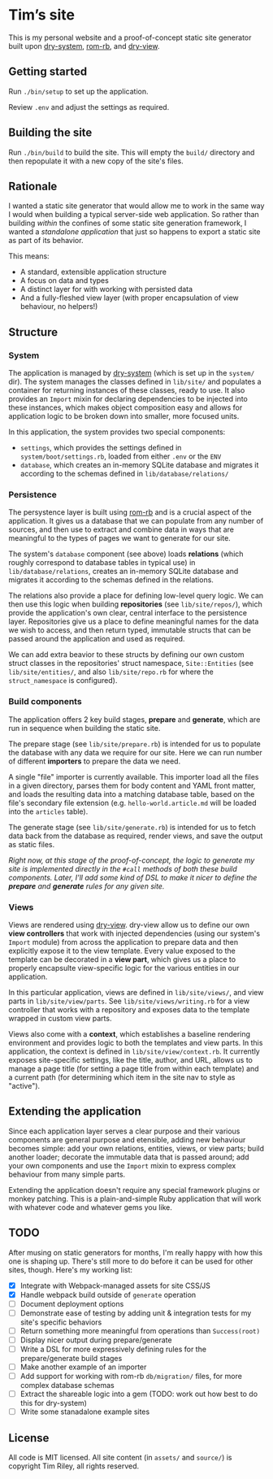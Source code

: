 # Tim’s site

This is my personal website and a proof-of-concept static site generator built upon [dry-system][dry-system], [rom-rb][rom-rb], and [dry-view][dry-view].

[dry-system]: http://dry-rb.org/gems/dry-system
[rom-rb]: http://rom-rb.org/
[dry-view]: http://dry-rb.org/gems/dry-view

## Getting started

Run `./bin/setup` to set up the application.

Review `.env` and adjust the settings as required.

## Building the site

Run `./bin/build` to build the site. This will empty the `build/` directory and then repopulate it with a new copy of the site's files.

## Rationale

I wanted a static site generator that would allow me to work in the same way I would when building a typical server-side web application. So rather than building _within_ the confines of some static site generation framework, I wanted a _standalone application_ that just so happens to export a static site as part of its behavior.

This means:

- A standard, extensible application structure
- A focus on data and types
- A distinct layer for with working with persisted data
- And a fully-fleshed view layer (with proper encapsulation of view behaviour, no helpers!)

## Structure

### System

The application is managed by [dry-system][dry-system] (which is set up in the `system/` dir). The system manages the classes defined in `lib/site/` and populates a container for returning instances of these classes, ready to use. It also provides an `Import` mixin for declaring dependencies to be injected into these instances, which makes object composition easy and allows for application logic to be broken down into smaller, more focused units.

In this application, the system provides two special components:

- `settings`, which provides the settings defined in `system/boot/settings.rb`, loaded from either `.env` or the `ENV`
- `database`, which creates an in-memory SQLite database and migrates it according to the schemas defined in `lib/database/relations/`

### Persistence

The persystence layer is built using [rom-rb][rom-rb] and is a crucial aspect of the application. It gives us a database that we can populate from any number of sources, and then use to extract and combine data in ways that are meaningful to the types of pages we want to generate for our site.

The system's `database` component (see above) loads **relations** (which roughly correspond to database tables in typical use) in `lib/database/relations`, creates an in-memory SQLite database and migrates it according to the schemas defined in the relations.

The relations also provide a place for defining low-level query logic. We can then use this logic when building **repositories** (see `lib/site/repos/`), which provide the application's own clear, central interface to the persistence layer. Repositories give us a place to define meaningful names for the data we wish to access, and then return typed, immutable structs that can be passed around the application and used as required.

We can add extra beavior to these structs by defining our own custom struct classes in the repositories' struct namespace, `Site::Entities` (see `lib/site/entities/`, and also `lib/site/repo.rb` for where the `struct_namespace` is configured).

### Build components

The application offers 2 key build stages, **prepare** and **generate**, which are run in sequence when building the static site.

The prepare stage (see `lib/site/prepare.rb`) is intended for us to populate the database with any data we require for our site. Here we can run number of different **importers** to prepare the data we need.

A single "file" importer is currently available. This importer load all the files in a given directory, parses them for body content and YAML front matter, and loads the resulting data into a matching database table, based on the file's secondary file extension (e.g. `hello-world.article.md` will be loaded into the `articles` table).

The generate stage (see `lib/site/generate.rb`) is intended for us to fetch data back from the database as required, render views, and save the output as static files.

_Right now, at this stage of the proof-of-concept, the logic to generate my site is implemented directly in the `#call` methods of both these build components. Later, I'll add some kind of DSL to make it nicer to define the **prepare** and **generate** rules for any given site._

### Views

Views are rendered using [dry-view][dry-view]. dry-view allow us to define our own **view controllers** that work with injected dependencies (using our system's `Import` module) from across the application to prepare data and then explicitly expose it to the view template. Every value exposed to the template can be decorated in a **view part**, which gives us a place to properly encapsulte view-specific logic for the various entities in our application.

In this particular application, views are defined in `lib/site/views/`, and view parts in `lib/site/view/parts`. See `lib/site/views/writing.rb` for a view controller that works with a repository and exposes data to the template wrapped in custom view parts.

Views also come with a **context**, which establishes a baseline rendering environment and provides logic to both the templates and view parts. In this application, the context is defined in `lib/site/view/context.rb`. It currently exposes site-specific settings, like the title, author, and URL, allows us to manage a page title (for setting a page title from within each template) and a current path (for determining which item in the site nav to style as "active").

## Extending the application

Since each application layer serves a clear purpose and their various components are general purpose and etensible, adding new behaviour becomes simple: add your own relations, entities, views, or view parts; build another loader; decorate the immutable data that is passed around; add your own components and use the `Import` mixin to express complex behaviour from many simple parts.

Extending the application doesn't require any special framework plugins or monkey patching. This is a plain-and-simple Ruby application that will work with whatever code and whatever gems you like.

## TODO

After musing on static generators for months, I'm really happy with how this one is shaping up. There's still more to do before it can be used for other sites, though. Here's my working list:

- [x] Integrate with Webpack-managed assets for site CSS/JS
- [x] Handle webpack build outside of `generate` operation
- [ ] Document deployment options
- [ ] Demonstrate ease of testing by adding unit & integration tests for my site's specific behaviors
- [ ] Return something more meaningful from operations than `Success(root)`
- [ ] Display nicer output during prepare/generate
- [ ] Write a DSL for more expressively defining rules for the prepare/generate build stages
- [ ] Make another example of an importer
- [ ] Add support for working with rom-rb `db/migration/` files, for more complex database schemas
- [ ] Extract the shareable logic into a gem (TODO: work out how best to do this for dry-system)
- [ ] Write some stanadalone example sites

## License

All code is MIT licensed. All site content (in `assets/` and `source/`) is copyright Tim Riley, all rights reserved.
